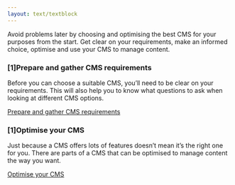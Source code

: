 ```yaml
---
layout: text/textblock
---
```

Avoid problems later by choosing and optimising the best CMS for your purposes from the start. Get clear on your requirements, make an informed choice, optimise and use your CMS to manage content.
### [1]Prepare and gather CMS requirements
Before you can choose a suitable CMS, you’ll need to be clear on your requirements. This will also help you to know what questions to ask when looking at different CMS options.

[Prepare and gather CMS requirements](/content-strategy/cms/cms-requirements/)
### [1]Optimise your CMS
Just because a CMS offers lots of features doesn’t mean it’s the right one for you. There are parts of a CMS that can be optimised to manage content the way you want.

[Optimise your CMS](/content-strategy/cms/optimise-cms/)



